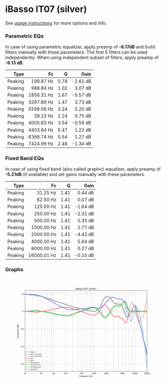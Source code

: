 # iBasso IT07 (silver)
See [usage instructions](https://github.com/jaakkopasanen/AutoEq#usage) for more options and info.

### Parametric EQs
In case of using parametric equalizer, apply preamp of **-6.17dB** and build filters manually
with these parameters. The first 5 filters can be used independently.
When using independent subset of filters, apply preamp of **-6.13 dB**.

| Type    | Fc         |    Q | Gain     |
|--------:|-----------:|-----:|---------:|
| Peaking | 199.87 Hz  | 0.78 | -2.61 dB |
| Peaking | 988.84 Hz  | 1.02 | 3.07 dB  |
| Peaking | 1856.31 Hz | 1.67 | -5.57 dB |
| Peaking | 3267.89 Hz | 1.47 | 3.73 dB  |
| Peaking | 5598.06 Hz | 3.24 | 5.20 dB  |
| Peaking | 39.23 Hz   | 2.24 | 0.75 dB  |
| Peaking | 4005.63 Hz | 3.54 | -0.59 dB |
| Peaking | 4403.64 Hz | 5.47 | 1.22 dB  |
| Peaking | 6366.74 Hz | 5.54 | 1.27 dB  |
| Peaking | 7424.99 Hz | 2.48 | -1.34 dB |

### Fixed Band EQs
In case of using fixed band (also called graphic) equalizer, apply preamp of **-5.21dB**
(if available) and set gains manually with these parameters.

| Type    | Fc          |    Q | Gain     |
|--------:|------------:|-----:|---------:|
| Peaking | 31.25 Hz    | 1.41 | 0.44 dB  |
| Peaking | 62.50 Hz    | 1.41 | 0.07 dB  |
| Peaking | 125.00 Hz   | 1.41 | -1.64 dB |
| Peaking | 250.00 Hz   | 1.41 | -2.31 dB |
| Peaking | 500.00 Hz   | 1.41 | 0.35 dB  |
| Peaking | 1000.00 Hz  | 1.41 | 2.77 dB  |
| Peaking | 2000.00 Hz  | 1.41 | -4.42 dB |
| Peaking | 4000.00 Hz  | 1.41 | 5.64 dB  |
| Peaking | 8000.00 Hz  | 1.41 | 0.27 dB  |
| Peaking | 16000.01 Hz | 1.41 | -0.10 dB |

### Graphs
![](./iBasso%20IT07%20(silver).png)